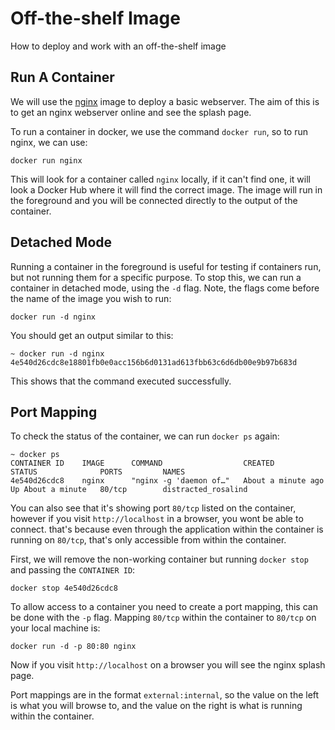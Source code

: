 # Off-the-shelf Image

How to deploy and work with an off-the-shelf image

## Run A Container

We will use the [nginx](https://hub.docker.com/_/nginx) image to deploy a basic webserver. The aim of this is to get an nginx webserver online and see the splash page.

To run a container in docker, we use the command `docker run`, so to run nginx, we can use:
```
docker run nginx
```

This will look for a container called `nginx` locally, if it can't find one, it will look a Docker Hub where it will find the correct image.
The image will run in the foreground and you will be connected directly to the output of the container. 


## Detached Mode

Running a container in the foreground is useful for testing if containers run, but not running them for a specific purpose. To stop this, we can run a container in detached mode, using the `-d` flag. Note, the flags come before the name of the image you wish to run:
```
docker run -d nginx
```

You should get an output similar to this:
```
~ docker run -d nginx
4e540d26cdc8e18801fb0e0acc156b6d0131ad613fbb63c6d6db00e9b97b683d
```
This shows that the command executed successfully.


## Port Mapping

To check the status of the container, we can run `docker ps` again:
```
~ docker ps
CONTAINER ID    IMAGE      COMMAND                  CREATED              STATUS              PORTS         NAMES
4e540d26cdc8    nginx      "nginx -g 'daemon of…"   About a minute ago   Up About a minute   80/tcp        distracted_rosalind
```

You can also see that it's showing port `80/tcp` listed on the container, however if you visit `http://localhost` in a browser, you wont be able to connect. that's because even through the application within the container is running on `80/tcp`, that's only accessible from within the container.

First, we will remove the non-working container but running `docker stop` and passing the `CONTAINER ID`:
```
docker stop 4e540d26cdc8
```

To allow access to a container you need to create a port mapping, this can be done with the `-p` flag. Mapping `80/tcp` within the container to `80/tcp` on your local machine is:
```
docker run -d -p 80:80 nginx
```

Now if you visit `http://localhost` on a browser you will see the nginx splash page.

Port mappings are in the format `external:internal`, so the value on the left is what you will browse to, and the value on the right is what is running within the container.